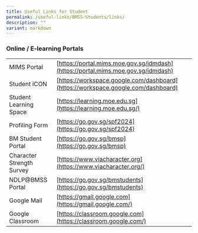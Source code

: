 ```yaml
---
title: Useful Links for Student
permalink: /useful-links/BMSS-Students/links/
description: ""
variant: markdown
---
```

###  Online / E-learning Portals

|  |  |
|---|---|
| MIMS Portal | [https://portal.mims.moe.gov.sg/idmdash](https://portal.mims.moe.gov.sg/idmdash) |
| Student iCON | [https://workspace.google.com/dashboard](https://workspace.google.com/dashboard) |
| Student Learning Space | [https://learning.moe.edu.sg](https://learning.moe.edu.sg/) |
| Profiling Form | [https://go.gov.sg/spf2024](https://go.gov.sg/spf2024) |
| BM Student Portal | [https://go.gov.sg/bmsp](https://go.gov.sg/bmsp) |
| Character Strength Survey | [https://www.viacharacter.org](https://www.viacharacter.org/) |
| NDLP@BMSS Portal | [https://go.gov.sg/bmstudents](https://go.gov.sg/bmstudents) |
| Google Mail | [https://gmail.google.com](https://gmail.google.com/) |
| Google Classroom | [https://classroom.google.com](https://classroom.google.com/) |
